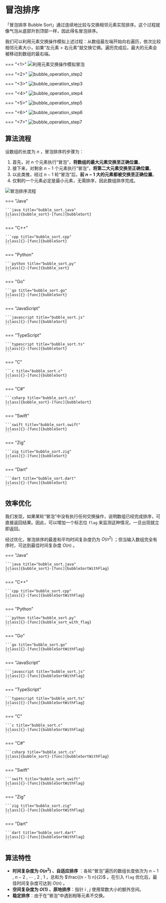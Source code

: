 # 冒泡排序

「冒泡排序 Bubble Sort」通过连续地比较与交换相邻元素实现排序。这个过程就像气泡从底部升到顶部一样，因此得名冒泡排序。

我们可以利用元素交换操作模拟上述过程：从数组最左端开始向右遍历，依次比较相邻元素大小，如果“左元素 > 右元素”就交换它俩。遍历完成后，最大的元素会被移动到数组的最右端。

=== "<1>"
    ![利用元素交换操作模拟冒泡](bubble_sort.assets/bubble_operation_step1.png)

=== "<2>"
    ![bubble_operation_step2](bubble_sort.assets/bubble_operation_step2.png)

=== "<3>"
    ![bubble_operation_step3](bubble_sort.assets/bubble_operation_step3.png)

=== "<4>"
    ![bubble_operation_step4](bubble_sort.assets/bubble_operation_step4.png)

=== "<5>"
    ![bubble_operation_step5](bubble_sort.assets/bubble_operation_step5.png)

=== "<6>"
    ![bubble_operation_step6](bubble_sort.assets/bubble_operation_step6.png)

=== "<7>"
    ![bubble_operation_step7](bubble_sort.assets/bubble_operation_step7.png)

## 算法流程

设数组的长度为 $n$ ，冒泡排序的步骤为：

1. 首先，对 $n$ 个元素执行“冒泡”，**将数组的最大元素交换至正确位置**，
2. 接下来，对剩余 $n - 1$ 个元素执行“冒泡”，**将第二大元素交换至正确位置**。
3. 以此类推，经过 $n - 1$ 轮“冒泡”后，**前 $n - 1$ 大的元素都被交换至正确位置**。
4. 仅剩的一个元素必定是最小元素，无需排序，因此数组排序完成。

![冒泡排序流程](bubble_sort.assets/bubble_sort_overview.png)

=== "Java"

    ```java title="bubble_sort.java"
    [class]{bubble_sort}-[func]{bubbleSort}
    ```

=== "C++"

    ```cpp title="bubble_sort.cpp"
    [class]{}-[func]{bubbleSort}
    ```

=== "Python"

    ```python title="bubble_sort.py"
    [class]{}-[func]{bubble_sort}
    ```

=== "Go"

    ```go title="bubble_sort.go"
    [class]{}-[func]{bubbleSort}
    ```

=== "JavaScript"

    ```javascript title="bubble_sort.js"
    [class]{}-[func]{bubbleSort}
    ```

=== "TypeScript"

    ```typescript title="bubble_sort.ts"
    [class]{}-[func]{bubbleSort}
    ```

=== "C"

    ```c title="bubble_sort.c"
    [class]{}-[func]{bubbleSort}
    ```

=== "C#"

    ```csharp title="bubble_sort.cs"
    [class]{bubble_sort}-[func]{bubbleSort}
    ```

=== "Swift"

    ```swift title="bubble_sort.swift"
    [class]{}-[func]{bubbleSort}
    ```

=== "Zig"

    ```zig title="bubble_sort.zig"
    [class]{}-[func]{bubbleSort}
    ```

=== "Dart"

    ```dart title="bubble_sort.dart"
    [class]{}-[func]{bubbleSort}
    ```

## 效率优化

我们发现，如果某轮“冒泡”中没有执行任何交换操作，说明数组已经完成排序，可直接返回结果。因此，可以增加一个标志位 `flag` 来监测这种情况，一旦出现就立即返回。

经过优化，冒泡排序的最差和平均时间复杂度仍为 $O(n^2)$ ；但当输入数组完全有序时，可达到最佳时间复杂度 $O(n)$ 。

=== "Java"

    ```java title="bubble_sort.java"
    [class]{bubble_sort}-[func]{bubbleSortWithFlag}
    ```

=== "C++"

    ```cpp title="bubble_sort.cpp"
    [class]{}-[func]{bubbleSortWithFlag}
    ```

=== "Python"

    ```python title="bubble_sort.py"
    [class]{}-[func]{bubble_sort_with_flag}
    ```

=== "Go"

    ```go title="bubble_sort.go"
    [class]{}-[func]{bubbleSortWithFlag}
    ```

=== "JavaScript"

    ```javascript title="bubble_sort.js"
    [class]{}-[func]{bubbleSortWithFlag}
    ```

=== "TypeScript"

    ```typescript title="bubble_sort.ts"
    [class]{}-[func]{bubbleSortWithFlag}
    ```

=== "C"

    ```c title="bubble_sort.c"
    [class]{}-[func]{bubbleSortWithFlag}
    ```

=== "C#"

    ```csharp title="bubble_sort.cs"
    [class]{bubble_sort}-[func]{bubbleSortWithFlag}
    ```

=== "Swift"

    ```swift title="bubble_sort.swift"
    [class]{}-[func]{bubbleSortWithFlag}
    ```

=== "Zig"

    ```zig title="bubble_sort.zig"
    [class]{}-[func]{bubbleSortWithFlag}
    ```

=== "Dart"

    ```dart title="bubble_sort.dart"
    [class]{}-[func]{bubbleSortWithFlag}
    ```

## 算法特性

- **时间复杂度为 $O(n^2)$ 、自适应排序** ：各轮“冒泡”遍历的数组长度依次为 $n - 1$ , $n - 2$ , $\cdots$ , $2$ , $1$ ，总和为 $\frac{(n - 1) n}{2}$ 。在引入 `flag` 优化后，最佳时间复杂度可达到 $O(n)$ 。
- **空间复杂度为 $O(1)$ 、原地排序**：指针 $i$ , $j$ 使用常数大小的额外空间。
- **稳定排序**：由于在“冒泡”中遇到相等元素不交换。
